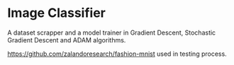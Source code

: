 # Image Classifier
A dataset scrapper and a model trainer in Gradient Descent, Stochastic Gradient Descent and ADAM algorithms.

https://github.com/zalandoresearch/fashion-mnist used in testing process.
